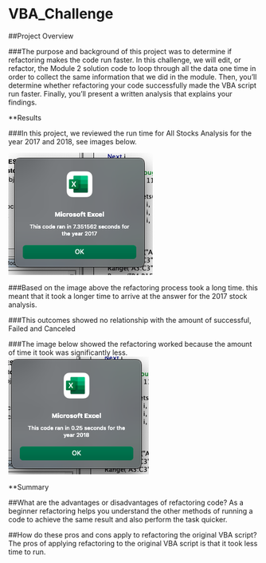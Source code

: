 # VBA_Challenge

##Project Overview

  ###The purpose and background of this project was to determine if refactoring makes the code run faster. In this challenge, we will edit, or refactor, the Module 2 solution code to loop through all the data one time in order to collect the same information that we did in the module. Then, you’ll determine whether refactoring your code successfully made the VBA script run faster. Finally, you’ll present a written analysis that explains your findings.

**Results

  ###In this project, we reviewed the run time for All Stocks Analysis for the year 2017 and 2018, see images below.
  
   ![image 1](https://github.com/Jeantherapy/VBA_Challenge/blob/main/VBA_Challenge-2017.png)
  
   ###Based on the image above the refactoring process took a long time. this meant that it took a longer time to arrive at the answer for the 2017 stock analysis.

  ###This outcomes showed no relationship with the amount of successful, Failed and Canceled
  
  ###The image below showed the refactoring worked because the amount of time it took was significantly less.
![image 2](https://github.com/Jeantherapy/VBA_Challenge/blob/main/VBA_Challenge_2018.png)

**Summary

##What are the advantages or disadvantages of refactoring code? As a beginner refactoring helps you understand the other methods of running a code to achieve the same result and also perform the task quicker.

##How do these pros and cons apply to refactoring the original VBA script? The pros of applying refactoring to the original VBA script is that it took less time to run.
